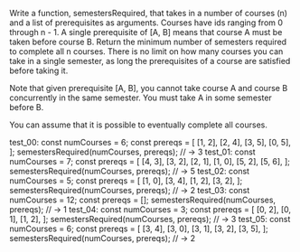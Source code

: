 Write a function, semestersRequired, that takes in a number of courses (n) and a list of prerequisites as arguments. Courses have ids ranging from 0 through n - 1. A single prerequisite of [A, B] means that course A must be taken before course B. Return the minimum number of semesters required to complete all n courses. There is no limit on how many courses you can take in a single semester, as long the prerequisites of a course are satisfied before taking it.

Note that given prerequisite [A, B], you cannot take course A and course B concurrently in the same semester. You must take A in some semester before B.

You can assume that it is possible to eventually complete all courses.

test_00:
const numCourses = 6;
const prereqs = [
  [1, 2],
  [2, 4],
  [3, 5],
  [0, 5],
];
semestersRequired(numCourses, prereqs); // -> 3
test_01:
const numCourses = 7;
const prereqs = [
  [4, 3],
  [3, 2],
  [2, 1],
  [1, 0],
  [5, 2],
  [5, 6],
];
semestersRequired(numCourses, prereqs); // -> 5
test_02:
const numCourses = 5;
const prereqs = [
  [1, 0],
  [3, 4],
  [1, 2],
  [3, 2],
];
semestersRequired(numCourses, prereqs); // -> 2
test_03:
const numCourses = 12;
const prereqs = [];
semestersRequired(numCourses, prereqs); // -> 1
test_04:
const numCourses = 3;
const prereqs = [
  [0, 2],
  [0, 1],
  [1, 2],
];
semestersRequired(numCourses, prereqs); // -> 3
test_05:
const numCourses = 6;
const prereqs = [
  [3, 4],
  [3, 0],
  [3, 1],
  [3, 2],
  [3, 5],
];
semestersRequired(numCourses, prereqs); // -> 2